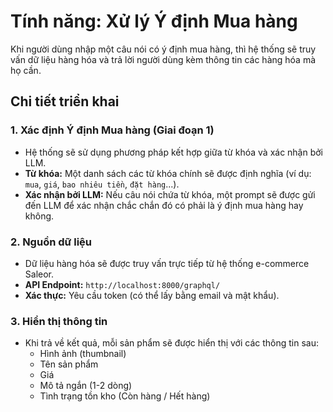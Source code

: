 # Tính năng: Xử lý Ý định Mua hàng

Khi người dùng nhập một câu nói có ý định mua hàng, thì hệ thống sẽ truy vấn dữ liệu hàng hóa và trả lời người dùng kèm thông tin các hàng hóa mà họ cần.

## Chi tiết triển khai

### 1. Xác định Ý định Mua hàng (Giai đoạn 1)
- Hệ thống sẽ sử dụng phương pháp kết hợp giữa từ khóa và xác nhận bởi LLM.
- **Từ khóa:** Một danh sách các từ khóa chính sẽ được định nghĩa (ví dụ: `mua`, `giá`, `bao nhiêu tiền`, `đặt hàng`...).
- **Xác nhận bởi LLM:** Nếu câu nói chứa từ khóa, một prompt sẽ được gửi đến LLM để xác nhận chắc chắn đó có phải là ý định mua hàng hay không.

### 2. Nguồn dữ liệu
- Dữ liệu hàng hóa sẽ được truy vấn trực tiếp từ hệ thống e-commerce Saleor.
- **API Endpoint:** `http://localhost:8000/graphql/`
- **Xác thực:** Yêu cầu token (có thể lấy bằng email và mật khẩu).

### 3. Hiển thị thông tin
- Khi trả về kết quả, mỗi sản phẩm sẽ được hiển thị với các thông tin sau:
  - Hình ảnh (thumbnail)
  - Tên sản phẩm
  - Giá
  - Mô tả ngắn (1-2 dòng)
  - Tình trạng tồn kho (Còn hàng / Hết hàng)
